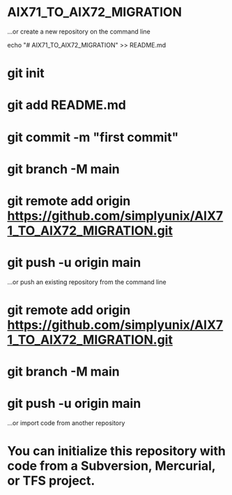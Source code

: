 # AIX71_TO_AIX72_MIGRATION

…or create a new repository on the command line

echo "# AIX71_TO_AIX72_MIGRATION" >> README.md
# git init
# git add README.md
# git commit -m "first commit"
# git branch -M main
# git remote add origin https://github.com/simplyunix/AIX71_TO_AIX72_MIGRATION.git
# git push -u origin main

…or push an existing repository from the command line
# git remote add origin https://github.com/simplyunix/AIX71_TO_AIX72_MIGRATION.git
# git branch -M main
# git push -u origin main

…or import code from another repository
# You can initialize this repository with code from a Subversion, Mercurial, or TFS project.
